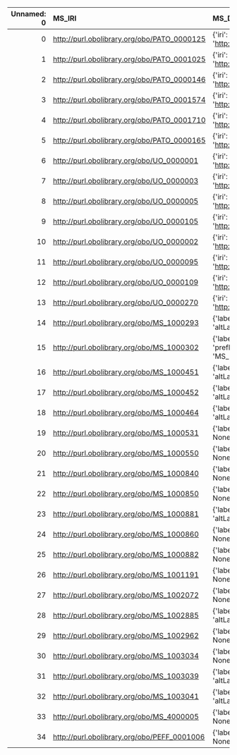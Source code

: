|   Unnamed: 0 | MS_IRI                                      | MS_DESC                                                                                          | OBI_IRI                                     | OBI_DESC                                                       |
|-------------:|:--------------------------------------------|:-------------------------------------------------------------------------------------------------|:--------------------------------------------|:---------------------------------------------------------------|
|            0 | http://purl.obolibrary.org/obo/PATO_0000125 | {'iri': 'http://purl.obolibrary.org/obo/PATO_0000125'}                                           | http://purl.obolibrary.org/obo/PATO_0000125 | {'iri': 'http://purl.obolibrary.org/obo/PATO_0000125'}         |
|            1 | http://purl.obolibrary.org/obo/PATO_0001025 | {'iri': 'http://purl.obolibrary.org/obo/PATO_0001025'}                                           | http://purl.obolibrary.org/obo/PATO_0001025 | {'iri': 'http://purl.obolibrary.org/obo/PATO_0001025'}         |
|            2 | http://purl.obolibrary.org/obo/PATO_0000146 | {'iri': 'http://purl.obolibrary.org/obo/PATO_0000146'}                                           | http://purl.obolibrary.org/obo/PATO_0000146 | {'iri': 'http://purl.obolibrary.org/obo/PATO_0000146'}         |
|            3 | http://purl.obolibrary.org/obo/PATO_0001574 | {'iri': 'http://purl.obolibrary.org/obo/PATO_0001574'}                                           | http://purl.obolibrary.org/obo/PATO_0001574 | {'iri': 'http://purl.obolibrary.org/obo/PATO_0001574'}         |
|            4 | http://purl.obolibrary.org/obo/PATO_0001710 | {'iri': 'http://purl.obolibrary.org/obo/PATO_0001710'}                                           | http://purl.obolibrary.org/obo/PATO_0001710 | {'iri': 'http://purl.obolibrary.org/obo/PATO_0001710'}         |
|            5 | http://purl.obolibrary.org/obo/PATO_0000165 | {'iri': 'http://purl.obolibrary.org/obo/PATO_0000165'}                                           | http://purl.obolibrary.org/obo/PATO_0000165 | {'iri': 'http://purl.obolibrary.org/obo/PATO_0000165'}         |
|            6 | http://purl.obolibrary.org/obo/UO_0000001   | {'iri': 'http://purl.obolibrary.org/obo/UO_0000001'}                                             | http://purl.obolibrary.org/obo/UO_0000001   | {'iri': 'http://purl.obolibrary.org/obo/UO_0000001'}           |
|            7 | http://purl.obolibrary.org/obo/UO_0000003   | {'iri': 'http://purl.obolibrary.org/obo/UO_0000003'}                                             | http://purl.obolibrary.org/obo/UO_0000003   | {'iri': 'http://purl.obolibrary.org/obo/UO_0000003'}           |
|            8 | http://purl.obolibrary.org/obo/UO_0000005   | {'iri': 'http://purl.obolibrary.org/obo/UO_0000005'}                                             | http://purl.obolibrary.org/obo/UO_0000005   | {'iri': 'http://purl.obolibrary.org/obo/UO_0000005'}           |
|            9 | http://purl.obolibrary.org/obo/UO_0000105   | {'iri': 'http://purl.obolibrary.org/obo/UO_0000105'}                                             | http://purl.obolibrary.org/obo/UO_0000105   | {'iri': 'http://purl.obolibrary.org/obo/UO_0000105'}           |
|           10 | http://purl.obolibrary.org/obo/UO_0000002   | {'iri': 'http://purl.obolibrary.org/obo/UO_0000002'}                                             | http://purl.obolibrary.org/obo/UO_0000002   | {'iri': 'http://purl.obolibrary.org/obo/UO_0000002'}           |
|           11 | http://purl.obolibrary.org/obo/UO_0000095   | {'iri': 'http://purl.obolibrary.org/obo/UO_0000095'}                                             | http://purl.obolibrary.org/obo/UO_0000095   | {'iri': 'http://purl.obolibrary.org/obo/UO_0000095'}           |
|           12 | http://purl.obolibrary.org/obo/UO_0000109   | {'iri': 'http://purl.obolibrary.org/obo/UO_0000109'}                                             | http://purl.obolibrary.org/obo/UO_0000109   | {'iri': 'http://purl.obolibrary.org/obo/UO_0000109'}           |
|           13 | http://purl.obolibrary.org/obo/UO_0000270   | {'iri': 'http://purl.obolibrary.org/obo/UO_0000270'}                                             | http://purl.obolibrary.org/obo/UO_0000270   | {'iri': 'http://purl.obolibrary.org/obo/UO_0000270'}           |
|           14 | http://purl.obolibrary.org/obo/MS_1000293   | {'label': 'mass spectrometer', 'prefLabel': None, 'altLabel': None, 'name': 'MS_1000293'}        | http://purl.obolibrary.org/obo/OBI_0000049  | {'label': 'mass spectrometer'}                                 |
|           15 | http://purl.obolibrary.org/obo/MS_1000302   | {'label': 'tandem mass spectrometer', 'prefLabel': None, 'altLabel': None, 'name': 'MS_1000302'} | http://purl.obolibrary.org/obo/OBI_0001088  | {'label': 'tandem mass spectrometer'}                          |
|           16 | http://purl.obolibrary.org/obo/MS_1000451   | {'label': 'mass analyzer', 'prefLabel': None, 'altLabel': None, 'name': 'MS_1000451'}            | http://purl.obolibrary.org/obo/OBI_0000345  | {'label': 'mass analyzer'}                                     |
|           17 | http://purl.obolibrary.org/obo/MS_1000452   | {'label': 'data transformation', 'prefLabel': None, 'altLabel': None, 'name': 'MS_1000452'}      | http://purl.obolibrary.org/obo/OBI_0200000  | {'label': 'data transformation'}                               |
|           18 | http://purl.obolibrary.org/obo/MS_1000464   | {'label': 'mass unit', 'prefLabel': None, 'altLabel': None, 'name': 'MS_1000464'}                | http://purl.obolibrary.org/obo/UO_0000002   | {'label': 'mass unit'}                                         |
|           19 | http://purl.obolibrary.org/obo/MS_1000531   | {'label': 'software', 'prefLabel': None, 'altLabel': None, 'name': 'MS_1000531'}                 | http://purl.obolibrary.org/obo/IAO_0000010  | {'label': 'software', 'prefLabel': 'software'}                 |
|           20 | http://purl.obolibrary.org/obo/MS_1000550   | {'label': 'time unit', 'prefLabel': None, 'altLabel': None, 'name': 'MS_1000550'}                | http://purl.obolibrary.org/obo/UO_0000003   | {'label': 'time unit'}                                         |
|           21 | http://purl.obolibrary.org/obo/MS_1000840   | {'label': 'laser', 'prefLabel': None, 'altLabel': None, 'name': 'MS_1000840'}                    | http://purl.obolibrary.org/obo/OBI_0400064  | {'label': 'laser'}                                             |
|           22 | http://purl.obolibrary.org/obo/MS_1000850   | {'label': 'gas laser', 'prefLabel': None, 'altLabel': None, 'name': 'MS_1000850'}                | http://purl.obolibrary.org/obo/OBI_0400047  | {'label': 'gas laser'}                                         |
|           23 | http://purl.obolibrary.org/obo/MS_1000881   | {'label': 'molecular entity', 'prefLabel': None, 'altLabel': None, 'name': 'MS_1000881'}         | http://purl.obolibrary.org/obo/CHEBI_23367  | {'label': 'molecular entity', 'prefLabel': 'molecular entity'} |
|           24 | http://purl.obolibrary.org/obo/MS_1000860   | {'label': 'peptide', 'prefLabel': None, 'altLabel': None, 'name': 'MS_1000860'}                  | http://purl.obolibrary.org/obo/CHEBI_16670  | {'label': 'peptide'}                                           |
|           25 | http://purl.obolibrary.org/obo/MS_1000882   | {'label': 'protein', 'prefLabel': None, 'altLabel': None, 'name': 'MS_1000882'}                  | http://purl.obolibrary.org/obo/PR_000000001 | {'label': 'protein'}                                           |
|           26 | http://purl.obolibrary.org/obo/MS_1001191   | {'label': 'p-value', 'prefLabel': None, 'altLabel': None, 'name': 'MS_1001191'}                  | http://purl.obolibrary.org/obo/OBI_0000175  | {'label': 'p-value'}                                           |
|           27 | http://purl.obolibrary.org/obo/MS_1002072   | {'label': 'p-value', 'prefLabel': None, 'altLabel': None, 'name': 'MS_1002072'}                  | http://purl.obolibrary.org/obo/OBI_0000175  | {'label': 'p-value'}                                           |
|           28 | http://purl.obolibrary.org/obo/MS_1002885   | {'label': 'standard error', 'prefLabel': None, 'altLabel': None, 'name': 'MS_1002885'}           | http://purl.obolibrary.org/obo/OBI_0000235  | {'label': 'standard error'}                                    |
|           29 | http://purl.obolibrary.org/obo/MS_1002962   | {'label': 'mean', 'prefLabel': None, 'altLabel': None, 'name': 'MS_1002962'}                     | http://purl.obolibrary.org/obo/OBI_0000679  | {'label': 'mean'}                                              |
|           30 | http://purl.obolibrary.org/obo/MS_1003034   | {'label': 'atom', 'prefLabel': None, 'altLabel': None, 'name': 'MS_1003034'}                     | http://purl.obolibrary.org/obo/CHEBI_33250  | {'label': 'atom'}                                              |
|           31 | http://purl.obolibrary.org/obo/MS_1003039   | {'label': 'amino acid', 'prefLabel': None, 'altLabel': None, 'name': 'MS_1003039'}               | http://purl.obolibrary.org/obo/CHEBI_33709  | {'label': 'amino acid'}                                        |
|           32 | http://purl.obolibrary.org/obo/MS_1003041   | {'label': 'nucleic acid', 'prefLabel': None, 'altLabel': None, 'name': 'MS_1003041'}             | http://purl.obolibrary.org/obo/CHEBI_33696  | {'label': 'nucleic acid'}                                      |
|           33 | http://purl.obolibrary.org/obo/MS_4000005   | {'label': 'table', 'prefLabel': None, 'altLabel': None, 'name': 'MS_4000005'}                    | http://purl.obolibrary.org/obo/IAO_0000306  | {'label': 'table', 'prefLabel': 'table'}                       |
|           34 | http://purl.obolibrary.org/obo/PEFF_0001006 | {'label': 'Length', 'prefLabel': None, 'altLabel': None, 'name': 'PEFF_0001006'}                 | http://purl.obolibrary.org/obo/PATO_0000122 | {'altLabel': 'Length'}                                         |
